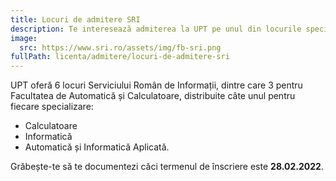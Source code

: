 ```yaml
---
title: Locuri de admitere SRI
description: Te interesează admiterea la UPT pe unul din locurile speciale SRI?
image:
  src: https://www.sri.ro/assets/img/fb-sri.png
fullPath: licenta/admitere/locuri-de-admitere-sri
---
```

UPT oferă 6 locuri Serviciului Român de Informații, dintre care 3 pentru Facultatea de Automatică și Calculatoare, distribuite câte unul pentru fiecare specializare: 

* Calculatoare
* Informatică
* Automatică și Informatică Aplicată. 

Grăbește-te să te documentezi căci termenul de înscriere este **28.02.2022**.

<Attachment label="Află mult mai multe detalii aici!" external="http://www.upt.ro/img/files/2021-2022/Admitere/Licenta/OFERTA_PUBLICA_UPT_2022.pdf"></Attachment>